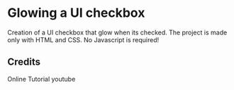 # Glowing a UI checkbox

Creation of a UI checkbox that glow when its checked. The project is made only with HTML and CSS. No Javascript is required!

## Credits

Online Tutorial youtube 
